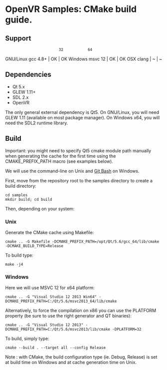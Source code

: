 # OpenVR Samples: CMake build guide.

## Support

                            32           64
GNU/Linux   gcc 4.8+    |   OK      |    OK
Windows     msvc 12     |   OK      |    OK
OSX         clang       |   ~       |    ~


## Dependencies

* Qt 5.x
* GLEW 1.11+
* SDL 2.x
* OpenVR

The only general external dependency is Qt5.
On GNU/Linux, you will need GLEW 1.11 (available on most package manager).
On Windows x64, you will need the SDL2 runtime library.

## Build

Important:
you might need to specify Qt5 cmake module path manually when generating the cache for the first time using the CMAKE_PREFIX_PATH macro (see examples below).

We will use the command-line on Unix and [Git Bash](https://git-for-windows.github.io/) on Windows.

First, move from the repository root to the samples directory to create a build directory:
```
cd samples
mkdir build; cd build
```

Then, depending on your system:

### Unix

Generate the CMake cache using Makefile:
```
cmake .. -G Makefile -DCMAKE_PREFIX_PATH=/opt/Qt/5.6/gcc_64/lib/cmake -DCMAKE_BUILD_TYPE=Release
```

To build type:
```
make -j4
```


### Windows

Here we will use MSVC 12 for x64 platform:
```
cmake .. -G "Visual Studio 12 2013 Win64" -DCMAKE_PREFIX_PATH=C:/Qt/5.6/msvc2013_64/lib/cmake
```

Alternatively, to force the compilation on x86 you can use the PLATFORM property (be sure to use the right generator and QT binaries):
```
cmake .. -G "Visual Studio 12 2013" -DCMAKE_PREFIX_PATH=C:/Qt/5.6/msvc2013/lib/cmake -DPLATFORM=32
```

To build, simply type:
```
cmake --build . --target all --config Release
```

Note : with CMake, the build configuration type (ie. Debug, Release) is set at build time on Windows and at cache generation time on Unix.
